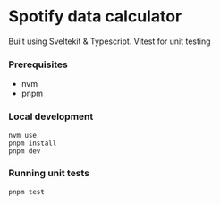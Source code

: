 # Spotify data calculator
Built using Sveltekit & Typescript. Vitest for unit testing

### Prerequisites
- nvm
- pnpm

### Local development
```
nvm use
pnpm install
pnpm dev
```

### Running unit tests
```
pnpm test
```
